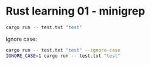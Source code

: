 # Rust learning 01 - minigrep

```bash
cargo run -- test.txt "test"
```

Ignore case:

```bash
cargo run -- test.txt "test" --ignore-case
IGNORE_CASE=1 cargo run -- test.txt "test"
```
